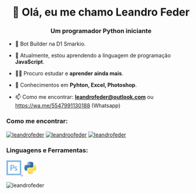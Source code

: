 <h1 align="center">👋 Olá, eu me chamo Leandro Feder</h1>
<h3 align="center">Um programador Python iniciante</h3>

- 🔭 Bot Builder na D1 Smarkio.

- 🌱 Atualmente, estou aprendendo a linguagem de programação **JavaScript**.

- 👨‍💻 Procuro estudar e **aprender ainda mais**.

- 👀 Conhecimentos em **Pyhton, Excel, Photoshop**.

- 📫 Como me encontrar: **leandrofeder@outlook.com** ou https://wa.me/5547991130188 (Whatsapp)

<h3 align="left">Como me encontrar:</h3>
<p align="left">
<a href="https://linkedin.com/in/leandrofeder" target="blank"><img align="center" src="https://raw.githubusercontent.com/rahuldkjain/github-profile-readme-generator/master/src/images/icons/Social/linked-in-alt.svg" alt="leandrofeder" height="30" width="40" /></a>
<a href="https://fb.com/leandroofeder" target="blank"><img align="center" src="https://raw.githubusercontent.com/rahuldkjain/github-profile-readme-generator/master/src/images/icons/Social/facebook.svg" alt="leandroofeder" height="30" width="40" /></a>
<a href="https://instagram.com/leandrofeder" target="blank"><img align="center" src="https://raw.githubusercontent.com/rahuldkjain/github-profile-readme-generator/master/src/images/icons/Social/instagram.svg" alt="leandrofeder" height="30" width="40" /></a>
</p>

<h3 align="left">Linguagens e Ferramentas:</h3>
<p align="left"> <a href="https://www.photoshop.com/en" target="_blank" rel="noreferrer"> <img src="https://raw.githubusercontent.com/devicons/devicon/master/icons/photoshop/photoshop-line.svg" alt="photoshop" width="40" height="40"/> </a> <a href="https://www.python.org" target="_blank" rel="noreferrer"> <img src="https://raw.githubusercontent.com/devicons/devicon/master/icons/python/python-original.svg" alt="python" width="40" height="40"/> </a> </p>

<p><img align="center" src="https://github-readme-stats.vercel.app/api/top-langs?username=leandrofeder&show_icons=true&locale=en&layout=compact" alt="leandrofeder" /></p>


<!---- 👋 Olá, eu sou o @leandrofeder.
- 👀 Tenho interesse em migrar para a área de TI.
- 🌱 Atualmente, estou aprendendo a linguagem de programação Python.
- 💞️ Procuro aprender ainda mais como programador e poder contribuir com meus conhecimentos em futuras contratações na área.
- 📫 Como me encontrar. E-mail: leandrofeder@outlook.com ou Linkedin: https://www.linkedin.com/in/leandrofeder/
----------------------------------------------------------------------------------------------------------------------------------------- 
- 👋 Hi, I’m @leandrofeder.
- 👀 I’m interested in migrate to the IT area.
- 🌱 I’m currently learning Python programming language.
- 💞️ I'm looking to learn even more as a programmer and be able to contribute my knowledge in future hiring in the area.
- 📫 How to reach me. E-mail: leandrofeder@outlook.com or Linkedin: https://www.linkedin.com/in/leandrofeder/
---->
